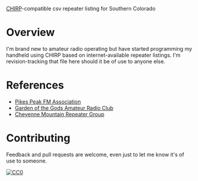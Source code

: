 [CHIRP](http://chirp.danplanet.com/)-compatible csv repeater listing for
Southern Colorado

# Overview

I'm brand new to amateur radio operating but have started programming my 
handheld using CHIRP based on internet-available repeater listings.
I'm revision-tracking that file here should it be of use to anyone else.

# References

- [Pikes Peak FM Association](http://www.ppfma.org/)
- [Garden of the Gods Amateur Radio Club](http://ggarc.org/)
- [Cheyenne Mountain Repeater Group](http://www.qsl.net/cmrg/)

# Contributing

Feedback and pull requests are welcome, even just to let me know it's of use to
someone.

[![CC0](http://creativecommons.org/publicdomain/zero/1.0/)](https://licensebuttons.net/p/zero/1.0/88x31.png)
